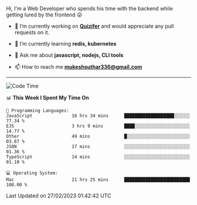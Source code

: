 Hi, I'm a Web Developer who spends his time with the backend while getting lured by the frontend 😜

- 🔭 I’m currently working on **[Quizifer](https://github.com/SutharMukesh/Quizifer/)** and would appreciate any pull requests on it.

- 🌱 I’m currently learning **redis, kubernetes**

- 💬 Ask me about **javascript, nodejs, CLI tools**

- 📫 How to reach me **mukeshsuthar336@gmail.com**

---
<!--START_SECTION:waka-->
![Code Time](http://img.shields.io/badge/Code%20Time-2%2C169%20hrs%2042%20mins-blue)

📊 **This Week I Spent My Time On** 

```text
💬 Programming Languages: 
JavaScript               16 hrs 34 mins      ███████████████████░░░░░░   77.34 % 
EJS                      3 hrs 9 mins        ████░░░░░░░░░░░░░░░░░░░░░   14.77 % 
Other                    49 mins             █░░░░░░░░░░░░░░░░░░░░░░░░   03.87 % 
JSON                     17 mins             ░░░░░░░░░░░░░░░░░░░░░░░░░   01.36 % 
TypeScript               14 mins             ░░░░░░░░░░░░░░░░░░░░░░░░░   01.10 % 

💻 Operating System: 
Mac                      21 hrs 25 mins      █████████████████████████   100.00 % 
```


 Last Updated on 27/02/2023 01:42:42 UTC
<!--END_SECTION:waka-->
